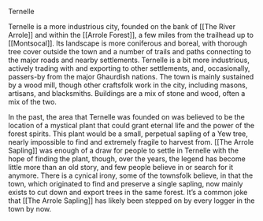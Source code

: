 Ternelle

Ternelle is a more industrious city, founded on the bank of [[The River Arrole]] and within the [[Arrole Forest]], a few miles from the trailhead up to [[Montsocal]]. Its landscape is more coniferous and boreal, with thorough tree cover outside the town and a number of trails and paths connecting to the major roads and nearby settlements. Ternelle is a bit more industrious, actively trading with and exporting to other settlements, and, occasionally, passers-by from the major Ghaurdish nations. The town is mainly sustained by a wood mill, though other craftsfolk work in the city, including masons, artisans, and blacksmiths. Buildings are a mix of stone and wood, often a mix of the two. 

In the past, the area that Ternelle was founded on was believed to be the location of a mystical plant that could grant eternal life and the power of the forest spirits. This plant would be a small, perpetual sapling of a Yew tree, nearly impossible to find and extremely fragile to harvest from. [[The Arrole Sapling]] was enough of a draw for people to settle in Ternelle with the hope of finding the plant, though, over the years, the legend has become little more than an old story, and few people believe in or search for it anymore. There is a cynical irony, some of the townsfolk believe, in that the town, which originated to find and preserve a single sapling, now mainly exists to cut down and export trees in the same forest. It’s a common joke that [[The Arrole Sapling]] has likely been stepped on by every logger in the town by now.